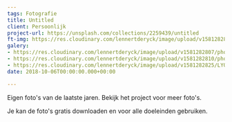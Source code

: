 ```yaml
---
tags: Fotografie
title: Untitled
client: Persoonlijk
project-url: https://unsplash.com/collections/2259439/untitled
ft-img: https://res.cloudinary.com/lennertderyck/image/upload/v1581282810/photo-1523715655481-7dea0f4bda16_ocib6t.jpg
galery:
- https://res.cloudinary.com/lennertderyck/image/upload/v1581282807/photo-1504882980278-1bb26861a895_1_xjwtzg.jpg
- https://res.cloudinary.com/lennertderyck/image/upload/v1581282810/photo-1523715655481-7dea0f4bda16_ocib6t.jpg
- https://res.cloudinary.com/lennertderyck/image/upload/v1581282825/LYON_003_SMALL-1142x639_zkdg8g.jpg
date: 2018-10-06T00:00:00.000+00:00

---
```

Eigen foto's van de laatste jaren. Bekijk het project voor meer foto's.

Je kan de foto's gratis downloaden en voor alle doeleinden gebruiken.